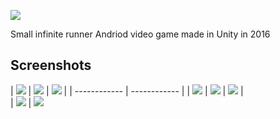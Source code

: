 ![](./StoreAssets/FeatureGraphic.png)  

Small infinite runner Andriod video game made in Unity in 2016

## Screenshots
| ![](./StoreAssets/3.png) | ![](./StoreAssets/1.png) | ![](./StoreAssets/2.png) |
| ------------ | ------------ |
| ![](./StoreAssets/4.png) | ![](./StoreAssets/5.png) | ![](./StoreAssets/6.png) |
<br/>
| ![](./Blender/33.png) | ![](./Blender/663.png) 